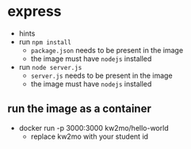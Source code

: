 # express
- hints
- run `npm install`
  - `package.json` needs to be present in the image
  - the image must have `nodejs` installed
- run `node server.js`
  - `server.js` needs to be present in the image
  - the image must have `nodejs` installed

## run the image as a container
- docker run -p 3000:3000 kw2mo/hello-world
  - replace kw2mo with your student id
